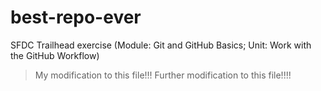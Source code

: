 # best-repo-ever
SFDC Trailhead exercise (Module: Git and GitHub Basics; Unit: Work with the GitHub Workflow)

> My modification to this file!!!
> Further modification to this file!!!!
